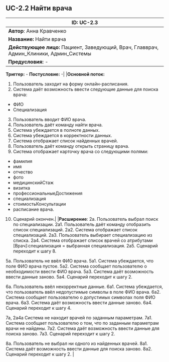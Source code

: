 ## UC-2.2 Найти врача

|**ID:** UC-2.3|
|-|
|**Автор**: Анна Кравченко|
|**Название:** Найти врача|
|**Действующее лицо:** Пациент, Заведующий, Врач, Главврач, Админ_Клиники, Админ_Системы|
|**Предусловия:** -
**Триггер:** -
**Постусловие:** -|
|**Основной поток:** 
1. Пользователь заходит на форму онлайн-расписания.
2. Система даёт возможность ввести следующие данные для поиска врача:
 - ФИО
 - Специализация
3. Пользователь вводит ФИО врача.
4. Пользователь даёт команду найти врача.
5. Система убеждается в полноте данных.
6. Система убеждается в корректности данных.
7. Система отображает список найденных врачей.
8. Пользователь даёт команду открыть страницу врача.
9. Система отображает карточку врача со следующими полями:
 - фамилия
 - имя
 - отчество
 - фото
 - медицинскийСтаж
 - визитка
 - профессиональныеДостижения
 - специализация
 - стоимостьКонсультации
 - расписание врача.
10. Сценарий окончен.|
|**Расширение**:
2а. Пользователь выбрал поиск по специализации.
  2а1. Пользователь даёт команду отобразить список специализаций.
  2а2. Система отображает список специализаций.
  2а3. Пользователь выбирает специализацию из списка.
  2а4. Система отображает список врачей со атрибутами [Врач]:специализация = выбранная специализация.
  2а5. Сценарий переходит к шагу 8.

5а. Пользователь не ввёл ФИО врача.
  5а1. Система убеждается, что поле ФИО врача пустое.
  5а2. Система сообщает пользователю о необходимости ввести ФИО врача.
  5а3. Система даёт возможность ввести данные заново.
  5а4. Сценарий переходит к шагу 2.

6а. Пользователь ввёл некорректные данные.
  6а1. Система убеждается, что пользователь ввёл недопустимые символы в поле ФИО врача.
  6а2. Система сообщает пользователю о допустимых символах поля ФИО врача.
  6а3. Система даёт возможность ввести данные заново.
  6а4. Сценарий переходит к шагу 4.

7а, 2а4а Система не находит врачей по заданным параметрам.
  7а1. Система сообщает пользователю о том, что по заданным параметрам врачи не найдены.
  7а2. Система даёт возможность ввести данные для поиска заново.
  7а3. Сценарий переходит к шагу 2.

8а. Пользователь не выбрал ни одного из найденных врачей.
  8а1. Система даёт возможность ввести данные для поиска заново.
  8а2. Сценарий переходит к шагу 2.
|